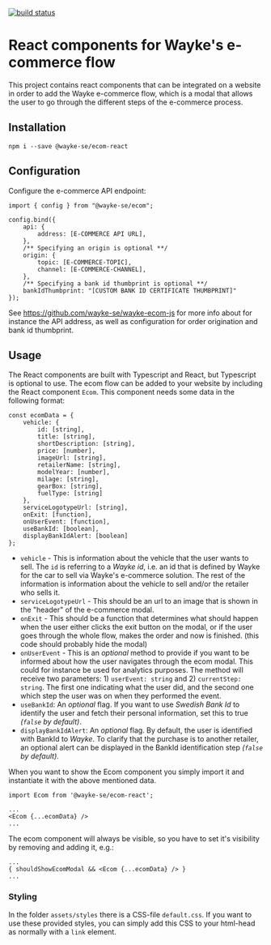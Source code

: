 [![build status](https://api.travis-ci.org/wayke-se/wayke-ecom-react.svg?branch=master)](https://api.travis-ci.org/wayke-se/wayke-ecom-react.svg?branch=master)

# React components for Wayke's e-commerce flow
This project contains react components that can be integrated on a website in order to add the Wayke e-commerce flow, which is a modal that allows the user to go through the different steps of the e-commerce process.

## Installation
`npm i --save @wayke-se/ecom-react`

## Configuration
Configure the e-commerce API endpoint:

```
import { config } from "@wayke-se/ecom";

config.bind({
    api: {
        address: [E-COMMERCE API URL],
    },
    /** Specifying an origin is optional **/
    origin: {
        topic: [E-COMMERCE-TOPIC],
        channel: [E-COMMERCE-CHANNEL],
    },
    /** Specifying a bank id thumbprint is optional **/
    bankIdThumbprint: "[CUSTOM BANK ID CERTIFICATE THUMBPRINT]"
});
```

See https://github.com/wayke-se/wayke-ecom-js for more info about for instance the API address, as well as configuration for order origination and bank id thumbprint.

## Usage

The React components are built with Typescript and React, but Typescript is optional to use. The ecom flow can be added to your website by including the React component `Ecom`. This component needs some data in the following format:

```
const ecomData = {
    vehicle: {
        id: [string],
        title: [string],
        shortDescription: [string],
        price: [number],
        imageUrl: [string],
        retailerName: [string],
        modelYear: [number],
        milage: [string],
        gearBox: [string],
        fuelType: [string]
    },
    serviceLogotypeUrl: [string],
    onExit: [function],
    onUserEvent: [function],
    useBankId: [boolean],
    displayBankIdAlert: [boolean]
};
```

* `vehicle` - This is information about the vehicle that the user wants to sell. The `id` is referring to a *Wayke id*, i.e. an id that is defined by Wayke for the car to sell via Wayke's e-commerce solution. The rest of the information is information about the vehicle to sell and/or the retailer who sells it.
* `serviceLogotypeUrl` - This should be an url to an image that is shown in the "header" of the e-commerce modal.
* `onExit` - This should be a function that determines what should happen when the user either clicks the exit button on the modal, or if the user goes through the whole flow, makes the order and now is finished. (this code should probably hide the modal)
* `onUserEvent` - This is an *optional* method to provide if you want to be informed about how the user navigates through the ecom modal. This could for instance be used for analytics purposes. The method will receive two parameters: 1) `userEvent: string` and 2) `currentStep: string`. The first one indicating what the user did, and the second one which step the user was on when they performed the event.
* `useBankId`: An *optional* flag. If you want to use _Swedish Bank Id_ to identify the user and fetch their personal information, set this to true _(`false` by default)_.
* `displayBankIdAlert`: An *optional* flag. By default, the user is identified with BankId to _Wayke_. To clarify that the purchase is to another retailer, an optional alert can be displayed in the BankId identification step _(`false` by default)_.

When you want to show the Ecom component you simply import it and instantiate it with the above mentioned data.

```
import Ecom from '@wayke-se/ecom-react';

...
<Ecom {...ecomData} />
...
```

The ecom component will always be visible, so you have to set it's visibility by removing and adding it, e.g.:

```
...
{ shouldShowEcomModal && <Ecom {...ecomData} /> }
...
```

### Styling

In the folder `assets/styles` there is a CSS-file `default.css`. If you want to use these provided styles, you can simply add this CSS to your html-head as normally with a `link` element.
